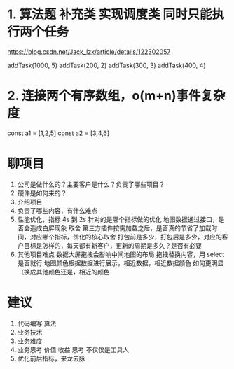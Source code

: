# 1. 算法题 补充类 实现调度类 同时只能执行两个任务

https://blog.csdn.net/Jack_lzx/article/details/122302057

addTask(1000, 5)
addTask(200, 2)
addTask(300, 3)
addTask(400, 4)

# 2. 连接两个有序数组，o(m+n)事件复杂度

const a1 = [1,2,5]
const a2 = [3,4,6]

# 聊项目

1. 公司是做什么的？主要客户是什么？负责了哪些项目？
2. 硬件是如何来的？
3. 介绍项目
4. 负责了哪些内容，有什么难点
5. 性能优化，指标
   4s 到 2s 针对的是哪个指标做的优化
   地图数据通过接口，是否会造成白屏现象 取舍
   第三方插件按需加载之后，是否真的节省了加载时间，对应哪个指标，优化的核心取舍 打包前是多少，打包后是多少，对应的客户目标是怎样的，每天都有新客户，更新的周期是多久？是否有必要
6. 其他项目难点
   数据大屏拖拽会影响中间地图的布局
   拖拽替换内容，用 select 是否就行
   地图颜色根据数据进行展示，相近数据，相近数据颜色 如何更明显（换成其他颜色还是，相近的颜色

# 建议

1. 代码编写 算法
2. 业务技术
3. 业务难度
4. 业务思考 价值 收益 思考 不仅仅是工具人
5. 优化前后指标，来龙去脉
